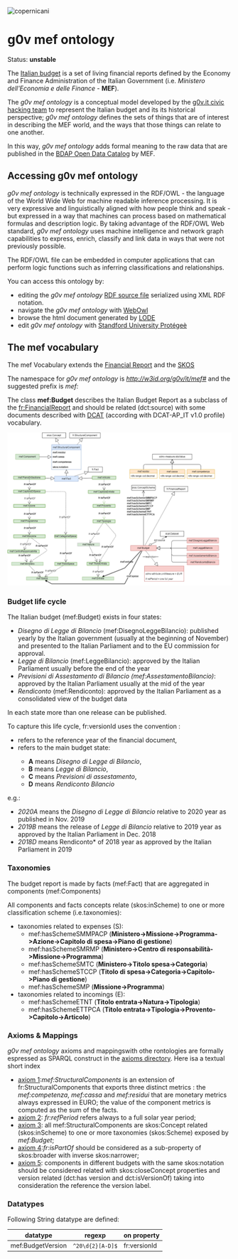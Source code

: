 ![copernicani](https://copernicani.it/wp-content/uploads/cropped-logo_orizzontale_trasparente-1-e1525161268864.png)


g0v mef ontology
==============

Status: **unstable**

The [Italian budget](https://openbdap.mef.gov.it/it/BdS) is a set of living financial reports defined by the Economy and Finance Administration of the Italian Government (i.e. *Ministero dell'Economia e delle Finance* - **MEF**).

The *g0v mef ontology* is a conceptual model developed by the [g0v.it civic hacking team](https://g0v.it)
to represent the Italian budget and its its historical perspective;
*g0v mef ontology*  defines the sets of things that are of interest in describing the MEF world, and the ways that those things can relate to one another. 

In this way, *g0v mef ontology* adds formal meaning to the raw data that are published in the [BDAP Open Data Catalog](https://bdap-opendata.mef.gov.it/catalog) by MEF.

## Accessing g0v mef ontology

*g0v mef ontology* is technically expressed in the RDF/OWL - the language of the World Wide Web for machine readable inference processing. 
It is very expressive and linguistically aligned with how people think and speak - but expressed in a way that machines can process 
based on mathematical formulas and description logic. By taking advantage of the RDF/OWL Web standard, *g0v mef ontology* uses machine 
intelligence and network graph capabilities to express, enrich, classify and link data in ways that were not previously possible.

The RDF/OWL file can be embedded in computer applications that can perform logic functions such as inferring classifications and relationships.

You can access this ontology by:
 
- editing the *g0v mef ontology* [RDF source file](mef.rdf) serialized using XML RDF notation. 
- navigate the *g0v mef ontology* with [WebOwl](http://visualdataweb.de/webvowl/#iri=http://w3id.org/g0v/it/mef)
- browse the html document generated by [LODE](http://150.146.207.114/lode/extract?url=http://w3id.org/g0v/it/mef)
- edit *g0v mef ontology* with [Standford University Protégeè](https://protege.stanford.edu/)

 
## The mef vocabulary

The mef Vocabulary extends the [Financial Report](http://linkeddata.center/botk-fr/v1) and the [SKOS](http://www.w3.org/2004/02/skos/core)

The namespace for *g0v mef ontology* is *http://w3id.org/g0v/it/mef#* and the suggested prefix is *mef:*


The class **mef:Budget** describes the Italian Budget Report as a subclass of the [fr:FinancialReport](http://linkeddata.center/botk-fr/v1#FinancialReport) and should be related (dct:source) with some documents described with [DCAT](https://www.dati.gov.it/content/dcat-ap-it-v10-profilo-italiano-dcat-ap-0) (according with DCAT-AP_IT v1.0 profile) vocabulary.


![UML diagram](uml-diagram.png)


### Budget life cycle

The Italian budget (mef:Budget) exists in four states:

- *Disegno di Legge di Bilancio* (mef:DisegnoLeggeBilancio): published yearly by the Italian government (usually at the beginning of November) and presented to the Italian Parliament and to the EU commission for approval.
- *Legge di Bilancio* (mef:LeggeBilancio): approved by the Italian Parliament usually before the end of the year
- *Previsioni di Assestamento di Bilancio (mef:AssestamentoBilancio)*: approved by the Italian Parliament usually at the mid of the year
- *Rendiconto* (mef:Rendiconto): approved by the Italian Parliament as a consolidated view of the budget data

In each state more than one release can be published.

To capture this life cycle, fr:versionId uses the convention <YEAR><REPORT VERSIONID>:

- <YEAR> refers to the reference year of the financial document,
- <REPORT TYPE> refers to the main budget state: 
    - **A** means *Disegno di Legge di Bilancio*, 
    - **B** means *Legge di Bilancio*,  
    - **C** means *Previsioni di assestamento*, 
    - **D** means *Rendiconto Bilancio*


e.g.:

- *2020A* means the *Disegno di Legge di Bilancio* relative to 2020 year as published in Nov. 2019
- *2019B* means the release of *Legge di Bilancio* relative to 2019 year as approved by the Italian Parliament in Dec. 2018
- *2018D* means Rendiconto* of 2018 year as approved by the Italian Parliament in 2019


### Taxonomies

The budget report is made by facts (mef:Fact) that are aggregated in components (mef:Components)

All components and facts concepts relate (skos:inScheme) to one or more classification scheme (i.e.taxonomies):

- taxonomies related to expenses (S):
    - mef:hasSchemeSMMPACP (**Ministero->Missione->Programma->Azione->Capitolo di spesa->Piano di gestione**)
    - mef:hasSchemeSMRMP (**Ministero->Centro di responsabilità->Missione->Programma**)
    - mef:hasSchemeSMTC (**Ministero->Titolo spesa->Categoria**)
    - mef:hasSchemeSTCCP (**Titolo di spesa->Categoria->Capitolo->Piano di gestione**)
    - mef:hasSchemeSMP (**Missione->Programma**)
- taxonomies related to incomings (E):	
    - mef:hasSchemeETNT (**Titolo entrata->Natura->Tipologia**)
    - mef:hasSchemeETTPCA (**Titolo entrata->Tipologia->Provento->Capitolo->Articolo**)
    


### Axioms & Mappings

*g0v mef ontology* axioms and mappingswith othe rontologies are formally espressed as SPARQL construct in the [axioms directory](axioms). 
Here isa a textual short index

- [axiom 1](axioms/01-metrics.construct):*mef:StructuralComponents* is an extension of fr:StructuralComponents that exports three distinct metrics : the *mef:competenza*, *mef:cassa* and *mef:residui* that are monetary metrics always expressed in EURO; 
the value of the component metrics is computed as the sum of the  facts.
- [axiom 2](axioms/02-one-year-as-reference-period.construct): *fr:refPeriod* refers always to a full solar year period;
- [axiom 3](axioms/03-taxonomies.construct): all mef:StructuralComponents are skos:Concept related (skos:inScheme) to one or more taxonomies (skos:Scheme) exposed by *mef:Budget*;
- [axiom 4](axioms/04-partof.construct):*fr:isPartOf* should be considered as a sub-property of skos:broader with inverse skos:narrower;
- [axiom 5](axioms/05-versioning.construct): components in different budgets with the same skos:notation should be considered related with skos:closeConcept properties and version related (dct:has version and dct:isVersionOf) taking into consideration the reference the version label.



### Datatypes

Following String datatype are defined:


| datatype              | regexp                        | on property  |
|-----------------------|-------------------------------|--------------|
| mef:BudgetVersion     | `^20\d{2}[A-D]$`              | fr:versionId |

